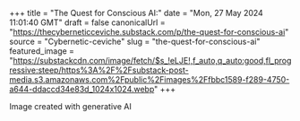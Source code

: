 +++
title = "The Quest for Conscious AI:"
date = "Mon, 27 May 2024 11:01:40 GMT"
draft = false
canonicalUrl = "https://thecyberneticceviche.substack.com/p/the-quest-for-conscious-ai"
source = "Cybernetic-ceviche"
slug = "the-quest-for-conscious-ai"
featured_image = "https://substackcdn.com/image/fetch/$s_!eLJE!,f_auto,q_auto:good,fl_progressive:steep/https%3A%2F%2Fsubstack-post-media.s3.amazonaws.com%2Fpublic%2Fimages%2Ffbbc1589-f289-4750-a644-ddaccd34e83d_1024x1024.webp"
+++

Image created with generative AI

